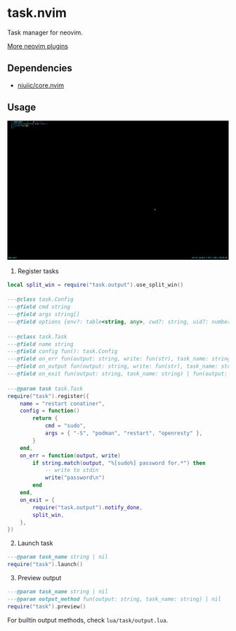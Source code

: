 # task.nvim

Task manager for neovim.

[More neovim plugins](https://github.com/niuiic/awesome-neovim-plugins)

## Dependencies

- [niuiic/core.nvim](https://github.com/niuiic/core.nvim)

## Usage

<img src="https://github.com/niuiic/assets/blob/main/task.nvim/usage.gif" />

1. Register tasks

```lua
local split_win = require("task.output").use_split_win()

---@class task.Config
---@field cmd string
---@field args string[]
---@field options {env?: table<string, any>, cwd?: string, uid?: number, gid?: number, verbatim?: boolean, detached?: boolean, hide?: boolean} | nil

---@class task.Task
---@field name string
---@field config fun(): task.Config
---@field on_err fun(output: string, write: fun(str), task_name: string) | fun(output: string, write: fun(str), task_name: string)[] | nil
---@field on_output fun(output: string, write: fun(str), task_name: string) | fun(output: string, write: fun(str), task_name: string)[] | nil
---@field on_exit fun(output: string, task_name: string) | fun(output: string, task_name: string)[] | nil

---@param task task.Task
require("task").register({
	name = "restart conatiner",
	config = function()
		return {
			cmd = "sudo",
			args = { "-S", "podman", "restart", "openresty" },
		}
	end,
	on_err = function(output, write)
		if string.match(output, "%[sudo%] password for.*") then
			-- write to stdin
			write("password\n")
		end
	end,
	on_exit = {
		require("task.output").notify_done,
		split_win,
	},
})
```

2. Launch task

```lua
---@param task_name string | nil
require("task").launch()
```

3. Preview output

```lua
---@param task_name string | nil
---@param output_method fun(output: string, task_name: string) | nil
require("task").preview()
```

For builtin output methods, check `lua/task/output.lua`.
